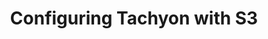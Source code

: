 ---
layout: global
title: Configuring Tachyon with S3
nickname: Tachyon with S3
group: Under Stores
priority: 1
---